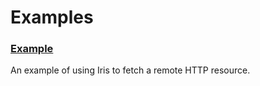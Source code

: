 # Examples

### [Example](/system/kernel/iris/examples/example)

An example of using Iris to fetch a remote HTTP resource.
